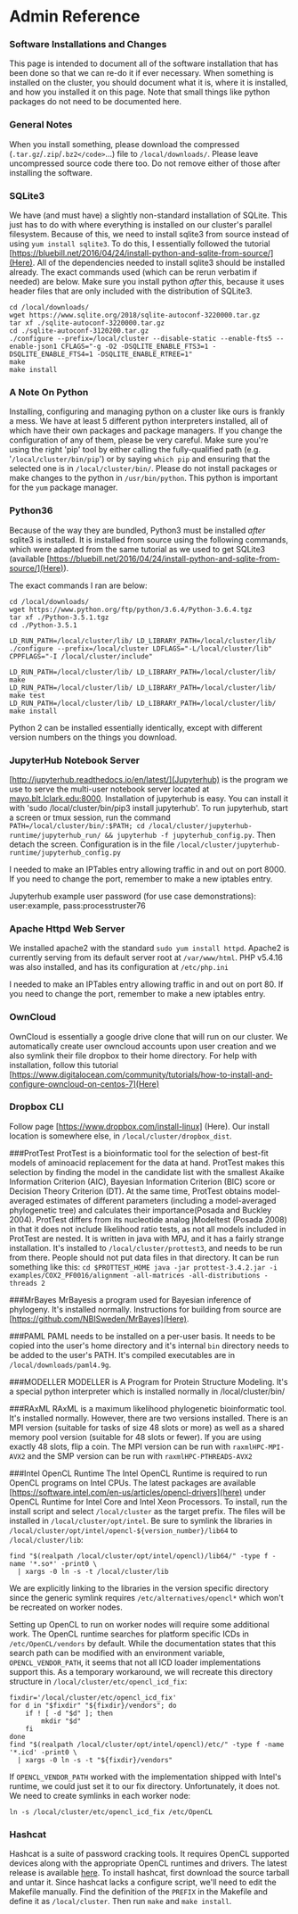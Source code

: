 # Admin Reference

### Software Installations and Changes
This page is intended to document all of the software installation that has been done so that we can re-do it if ever necessary. When something is installed on the cluster, you should document what it is, where it is installed, and how you installed it on this page. Note that small things like python packages do not need to be documented here.


### General Notes
When you install something, please download the compressed (`.tar.gz`/`.zip`/`.bz2</code>`...) file to `/local/downloads/`. Please leave uncompressed source code there too. Do not remove either of those after installing the software.

### SQLite3
We have (and must have) a slightly non-standard installation of SQLite. This just has to do with where everything is installed on our cluster's parallel filesystem. Because of this, we need to install sqlite3 from source instead of using `yum install sqlite3`. To do this, I essentially followed the tutorial [https://bluebill.net/2016/04/24/install-python-and-sqlite-from-source/](Here). All of the dependencies needed to install sqlite3 should be installed already. The exact commands used (which can be rerun verbatim if needed) are below. Make sure you install python *after* this, because it uses header files that are only included with the distribution of SQLite3.
```
cd /local/downloads/
wget https://www.sqlite.org/2018/sqlite-autoconf-3220000.tar.gz
tar xf ./sqlite-autoconf-3220000.tar.gz
cd ./sqlite-autoconf-3120200.tar.gz
./configure --prefix=/local/cluster --disable-static --enable-fts5 --enable-json1 CFLAGS="-g -O2 -DSQLITE_ENABLE_FTS3=1 -DSQLITE_ENABLE_FTS4=1 -DSQLITE_ENABLE_RTREE=1"
make
make install
```
### A Note On Python
Installing, configuring and managing python on a cluster like ours is frankly a mess. We have at least 5 different python interpreters installed, all of which have their own packages and package managers. If you change the configuration of any of them, please be very careful. Make sure you're using the right 'pip' tool by either calling the fully-qualified path (e.g. '`/local/cluster/bin/pip`') or by saying `which pip` and ensuring that the selected one is in `/local/cluster/bin/`. Please do not install packages or make changes to the python in `/usr/bin/python`. This python is important for the `yum` package manager.

### Python36
Because of the way they are bundled, Python3 must be installed *after* sqlite3 is installed. It is installed from source using the following commands, which were adapted from the same tutorial as we used to get SQLite3 (available [https://bluebill.net/2016/04/24/install-python-and-sqlite-from-source/](Here)).

The exact commands I ran are below:

```
cd /local/downloads/
wget https://www.python.org/ftp/python/3.6.4/Python-3.6.4.tgz
tar xf ./Python-3.5.1.tgz
cd ./Python-3.5.1

LD_RUN_PATH=/local/cluster/lib/ LD_LIBRARY_PATH=/local/cluster/lib/ ./configure --prefix=/local/cluster LDFLAGS="-L/local/cluster/lib" CPPFLAGS="-I /local/cluster/include"

LD_RUN_PATH=/local/cluster/lib/ LD_LIBRARY_PATH=/local/cluster/lib/ make
LD_RUN_PATH=/local/cluster/lib/ LD_LIBRARY_PATH=/local/cluster/lib/ make test
LD_RUN_PATH=/local/cluster/lib/ LD_LIBRARY_PATH=/local/cluster/lib/ make install
```

Python 2 can be installed essentially identically, except with different version numbers on the things you download.

### JupyterHub Notebook Server
[http://jupyterhub.readthedocs.io/en/latest/](Jupyterhub) is the program we use to serve the multi-user notebook server located at [mayo.blt.lclark.edu:8000](mayo.blt.lclark.edu:8000). Installation of jupyterhub is easy. You can install it with 'sudo /local/cluster/bin/pip3 install jupyterhub'. To run jupyterhub, start a screen or tmux session, run the command `PATH=/local/cluster/bin/:$PATH; cd /local/cluster/jupyterhub-runtime/jupyterhub_run/ && jupyterhub -f jupyterhub_config.py`. Then detach the screen. Configuration is in the file `/local/cluster/jupyterhub-runtime/jupyterhub_config.py`

I needed to make an IPTables entry allowing traffic in and out on port 8000. If you need to change the port, remember to make a new iptables entry.

Jupyterhub example user password (for use case demonstrations): user:example, pass:processtruster76

### Apache Httpd Web Server
We installed apache2 with the standard `sudo yum install httpd`. Apache2 is currently serving from its default server root at `/var/www/html`. PHP v5.4.16 was also installed, and has its configuration at `/etc/php.ini`

I needed to make an IPTables entry allowing traffic in and out on port 80. If you need to change the port, remember to make a new iptables entry.

### OwnCloud
OwnCloud is essentially a google drive clone that will run on our cluster. We automatically create user owncloud accounts upon user creation and we also symlink their file dropbox to their home directory. For help with installation, follow this tutorial [https://www.digitalocean.com/community/tutorials/how-to-install-and-configure-owncloud-on-centos-7](Here)

### Dropbox CLI
Follow page [https://www.dropbox.com/install-linux] (Here). Our install location is somewhere else, in `/local/cluster/dropbox_dist`.

###ProtTest
ProtTest is a bioinformatic tool for the selection of best-fit models of aminoacid replacement for the data at hand. ProtTest makes this selection by finding the model in the candidate list with the smallest Akaike Information Criterion (AIC), Bayesian Information Criterion (BIC) score or Decision Theory Criterion (DT). At the same time, ProtTest obtains model-averaged estimates of different parameters (including a model-averaged phylogenetic tree) and calculates their importance(Posada and Buckley 2004). ProtTest differs from its nucleotide analog jModeltest (Posada 2008) in that it does not include likelihood ratio tests, as not all models included in ProtTest are nested. It is written in java with MPJ, and it has a fairly strange installation. It's installed to `/local/cluster/prottest3`, and needs to be run from there. People should not put data files in that directory. It can be run something like this: ```cd $PROTTEST_HOME java -jar prottest-3.4.2.jar -i examples/COX2_PF0016/alignment -all-matrices -all-distributions -threads 2 ```

###MrBayes
MrBayesis a program used for Bayesian inference of phylogeny. It's installed normally. Instructions for building from source are [https://github.com/NBISweden/MrBayes](Here).

###PAML
PAML needs to be installed on a per-user basis. It needs to be copied into the user's home directory and it's internal `bin` directory needs to be added to the user's PATH. It's compiled executables are in `/local/downloads/paml4.9g`.

###MODELLER
MODELLER is A Program for Protein Structure Modeling. It's a special python interpreter which is installed normally in /local/cluster/bin/

###RAxML
RAxML is a maximum likelihood phylogenetic bioinformatic tool. It's installed normally. However, there are two versions installed. There is an MPI version (suitable for tasks of size 48 slots or more) as well as a shared memory pool version (suitable for 48 slots or fewer). If you are using exactly 48 slots, flip a coin. The MPI version can be run with `raxmlHPC-MPI-AVX2` and the SMP version can be run with `raxmlHPC-PTHREADS-AVX2`

###Intel OpenCL Runtime
The Intel OpenCL Runtime is required to run OpenCL programs on Intel CPUs. The latest packages are available [https://software.intel.com/en-us/articles/opencl-drivers](here) under OpenCL Runtime for Intel Core and Intel Xeon Processors. To install, run the install script and select `/local/cluster` as the target prefix. The files will be installed in `/local/cluster/opt/intel`. Be sure to symlink the libraries in `/local/cluster/opt/intel/opencl-${version_number}/lib64` to `/local/cluster/lib`:
```
find "$(realpath /local/cluster/opt/intel/opencl)/lib64/" -type f -name '*.so*' -print0 \
  | xargs -0 ln -s -t /local/cluster/lib
```
We are explicitly linking to the libraries in the version specific directory since the generic symlink requires `/etc/alternatives/opencl*` which won't be recreated on worker nodes.

Setting up OpenCL to run on worker nodes will require some additional work. The OpenCL runtime searches for platform specific ICDs in `/etc/OpenCL/vendors` by default. While the documentation states that this search path can be modified with an environment variable, `OPENCL_VENDOR_PATH`, it seems that not all ICD loader implementations support this. As a temporary workaround, we will recreate this directory structure in `/local/cluster/etc/opencl_icd_fix`:
```
fixdir='/local/cluster/etc/opencl_icd_fix'
for d in "$fixdir" "${fixdir}/vendors"; do
	if ! [ -d "$d" ]; then
		mkdir "$d"
	fi
done
find "$(realpath /local/cluster/opt/intel/opencl)/etc/" -type f -name '*.icd' -print0 \
  | xargs -0 ln -s -t "${fixdir}/vendors"
```

If `OPENCL_VENDOR_PATH` worked with the implementation shipped with Intel's runtime, we could just set it to our fix directory. Unfortunately, it does not. We need to create symlinks in each worker node:
```
ln -s /local/cluster/etc/opencl_icd_fix /etc/OpenCL
```

### Hashcat
Hashcat is a suite of password cracking tools. It requires OpenCL supported devices along with the appropriate OpenCL runtimes and drivers. The latest release is available [here](https://hashcat.net/hashcat/). To install hashcat, first download the source tarball and untar it. Since hashcat lacks a configure script, we'll need to edit the Makefile manually. Find the definition of the `PREFIX` in the Makefile and define it as `/local/cluster`. Then run `make` and `make install`.
